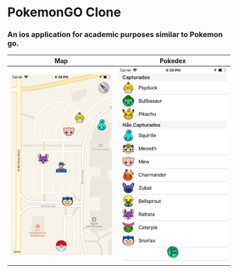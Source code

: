 # PokemonGO Clone
### An ios application for academic purposes similar to Pokemon go.

Map             |  Pokedex
:-------------------------:|:-------------------------:
![](/screenshot/main.png)  |  ![](/screenshot/modal.png)